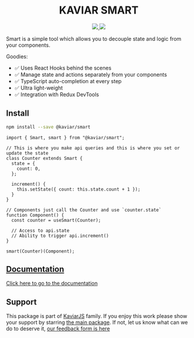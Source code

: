 <h1 align="center">KAVIAR SMART</h1>

<p align="center">
  <a href="https://travis-ci.org/kaviarjs/smart">
    <img src="https://api.travis-ci.org/kaviarjs/smart.svg?branch=master" />
  </a>
  
  <a href="https://coveralls.io/github/kaviarjs/smart?branch=master">
    <img src="https://coveralls.io/repos/github/kaviarjs/smart/badge.svg?branch=master" />
  </a>
</p>

Smart is a simple tool which allows you to decouple state and logic from your components.

Goodies:

- ✅ Uses React Hooks behind the scenes
- ✅ Manage state and actions separately from your components
- ✅ TypeScript auto-completion at every step
- ✅ Ultra light-weight
- ✅ Integration with Redux DevTools

## Install

```bash
npm install --save @kaviar/smart
```

```tsx
import { Smart, smart } from "@kaviar/smart";

// This is where you make api queries and this is where you set or update the state
class Counter extends Smart {
  state = {
    count: 0,
  };

  increment() {
    this.setState({ count: this.state.count + 1 });
  }
}

// Components just call the Counter and use `counter.state`
function Component() {
  const counter = useSmart(Counter);

  // Access to api.state
  // Ability to trigger api.increment()
}

smart(Counter)(Component);
```

## [Documentation](./DOCUMENTATION.md)

[Click here to go to the documentation](./DOCUMENTATION.md)

## Support

This package is part of [KaviarJS](https://www.kaviarjs.com) family. If you enjoy this work please show your support by starring [the main package](https://github.com/kaviarjs/kaviar). If not, let us know what can we do to deserve it, [our feedback form is here](https://forms.gle/DTMg5Urgqey9QqLFA)
